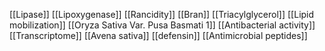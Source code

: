 [[Lipase]]
[[Lipoxygenase]]
[[Rancidity]]
[[Bran]]
[[Triacylglycerol]]
[[Lipid mobilization]]
[[Oryza Sativa Var. Pusa Basmati 1]]
[[Antibacterial activity]]
[[Transcriptome]]
[[Avena sativa]]
[[defensin]]
[[Antimicrobial peptides]]
